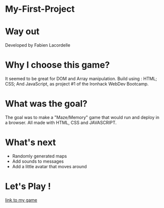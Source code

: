 # My-First-Project
# Way out
Developed by Fabien Lacordelle 

# Why I choose this game?
It seemed to be great for DOM and Array manipulation.
Build using : HTML; CSS; And JavaScript, as project #1 of the Ironhack WebDev Bootcamp.

# What was the goal?

The goal was to make a "Maze/Memory"  game that would run and deploy in a browser. All made with HTML, CSS and JAVASCRIPT.

# What's next
- Randomly generated maps
- Add sounds to messages
- Add a little avatar that moves around

# Let's Play !

<a href="https://lef91.github.io/My-First-Project/">link to my game</a>


